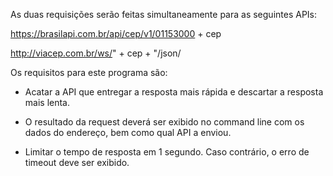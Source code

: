 As duas requisições serão feitas simultaneamente para as seguintes APIs:

https://brasilapi.com.br/api/cep/v1/01153000 + cep

http://viacep.com.br/ws/" + cep + "/json/

Os requisitos para este programa são:

- Acatar a API que entregar a resposta mais rápida e descartar a resposta mais lenta.

- O resultado da request deverá ser exibido no command line com os dados do endereço, bem como qual API a enviou.

- Limitar o tempo de resposta em 1 segundo. Caso contrário, o erro de timeout deve ser exibido.
